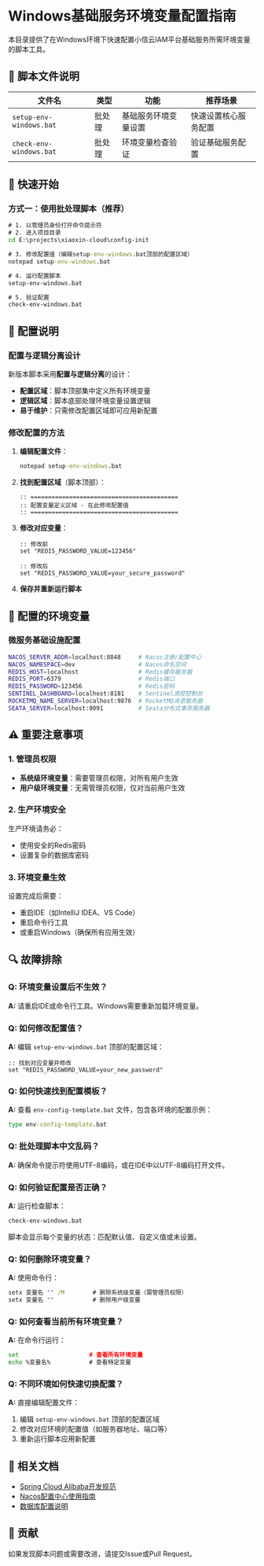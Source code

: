 # Windows基础服务环境变量配置指南

本目录提供了在Windows环境下快速配置小信云IAM平台基础服务所需环境变量的脚本工具。

## 📁 脚本文件说明

| 文件名 | 类型 | 功能 | 推荐场景 |
|--------|------|------|----------|
| `setup-env-windows.bat` | 批处理 | 基础服务环境变量设置 | 快速设置核心服务配置 |
| `check-env-windows.bat` | 批处理 | 环境变量检查验证 | 验证基础服务配置 |

## 🚀 快速开始

### 方式一：使用批处理脚本（推荐）

```cmd
# 1. 以管理员身份打开命令提示符
# 2. 进入项目目录
cd E:\projects\xiaoxin-cloud\config-init

# 3. 修改配置值（编辑setup-env-windows.bat顶部的配置区域）
notepad setup-env-windows.bat

# 4. 运行配置脚本
setup-env-windows.bat

# 5. 验证配置
check-env-windows.bat
```

## 🔧 配置说明

### 配置与逻辑分离设计

新版本脚本采用**配置与逻辑分离**的设计：

- **配置区域**：脚本顶部集中定义所有环境变量
- **逻辑区域**：脚本底部处理环境变量设置逻辑
- **易于维护**：只需修改配置区域即可应用新配置

### 修改配置的方法

1. **编辑配置文件**：
   ```cmd
   notepad setup-env-windows.bat
   ```

2. **找到配置区域**（脚本顶部）：
   ```batch
   :: ==========================================
   :: 配置变量定义区域 - 在此修改配置值
   :: ==========================================
   ```

3. **修改对应变量**：
   ```batch
   :: 修改前
   set "REDIS_PASSWORD_VALUE=123456"
   
   :: 修改后
   set "REDIS_PASSWORD_VALUE=your_secure_password"
   ```

4. **保存并重新运行脚本**


## 🔧 配置的环境变量

### 微服务基础设施配置
```bash
NACOS_SERVER_ADDR=localhost:8848     # Nacos注册/配置中心
NACOS_NAMESPACE=dev                  # Nacos命名空间
REDIS_HOST=localhost                 # Redis缓存服务器
REDIS_PORT=6379                      # Redis端口
REDIS_PASSWORD=123456                # Redis密码
SENTINEL_DASHBOARD=localhost:8181    # Sentinel流控控制台
ROCKETMQ_NAME_SERVER=localhost:9876  # RocketMQ消息服务器
SEATA_SERVER=localhost:8091          # Seata分布式事务服务器
```



## ⚠️ 重要注意事项

### 1. 管理员权限
- **系统级环境变量**：需要管理员权限，对所有用户生效
- **用户级环境变量**：无需管理员权限，仅对当前用户生效

### 2. 生产环境安全
生产环境请务必：
- 使用安全的Redis密码
- 设置复杂的数据库密码

### 3. 环境变量生效
设置完成后需要：
- 重启IDE（如IntelliJ IDEA、VS Code）
- 重启命令行工具
- 或重启Windows（确保所有应用生效）

## 🔍 故障排除

### Q: 环境变量设置后不生效？
**A:** 请重启IDE或命令行工具。Windows需要重新加载环境变量。

### Q: 如何修改配置值？
**A:** 编辑 `setup-env-windows.bat` 顶部的配置区域：
```batch
:: 找到对应变量并修改
set "REDIS_PASSWORD_VALUE=your_new_password"
```

### Q: 如何快速找到配置模板？
**A:** 查看 `env-config-template.bat` 文件，包含各环境的配置示例：
```cmd
type env-config-template.bat
```

### Q: 批处理脚本中文乱码？
**A:** 确保命令提示符使用UTF-8编码，或在IDE中以UTF-8编码打开文件。

### Q: 如何验证配置是否正确？
**A:** 运行检查脚本：
```cmd
check-env-windows.bat
```
脚本会显示每个变量的状态：匹配默认值、自定义值或未设置。

### Q: 如何删除环境变量？
**A:** 使用命令行：
```cmd
setx 变量名 "" /M        # 删除系统级变量（需管理员权限）
setx 变量名 ""           # 删除用户级变量
```

### Q: 如何查看当前所有环境变量？
**A:** 在命令行运行：
```cmd
set                    # 查看所有环境变量
echo %变量名%           # 查看特定变量
```

### Q: 不同环境如何快速切换配置？
**A:** 直接编辑配置文件：
1. 编辑 `setup-env-windows.bat` 顶部的配置区域
2. 修改对应环境的配置值（如服务器地址、端口等）
3. 重新运行脚本应用新配置

## 📖 相关文档

- [Spring Cloud Alibaba开发规范](../docs/spring-cloud-alibaba-guide.md)
- [Nacos配置中心使用指南](./README-nacos-configuration.md)
- [数据库配置说明](./README-database.md)

## 🤝 贡献

如果发现脚本问题或需要改进，请提交Issue或Pull Request。
